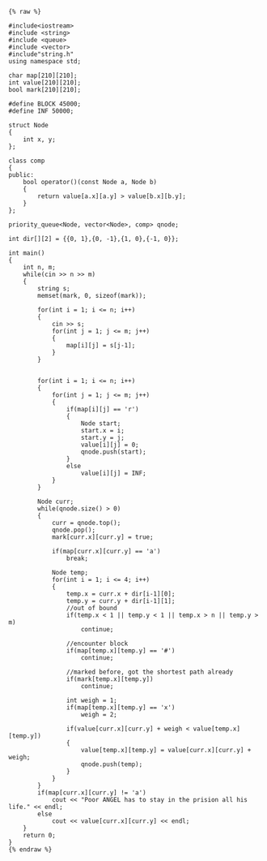     {% raw %}
    
    #include<iostream>
    #include <string>
    #include <queue>
    #include <vector>
    #include"string.h"
    using namespace std;
    
    char map[210][210];
    int value[210][210];
    bool mark[210][210];
    
    #define BLOCK 45000;
    #define INF 50000;
    
    struct Node
    {
    	int x, y;
    };
    
    class comp
    {
    public:
    	bool operator()(const Node a, Node b)
    	{
    		return value[a.x][a.y] > value[b.x][b.y];
    	}
    };
    
    priority_queue<Node, vector<Node>, comp> qnode;
    
    int dir[][2] = {{0, 1},{0, -1},{1, 0},{-1, 0}};
    
    int main()
    {
    	int n, m;
    	while(cin >> n >> m)
    	{
    		string s;
    		memset(mark, 0, sizeof(mark));
    
    		for(int i = 1; i <= n; i++)
    		{
    			cin >> s;
    			for(int j = 1; j <= m; j++)
    			{
    				map[i][j] = s[j-1];
    			}
    		}	
    
    
    		for(int i = 1; i <= n; i++)
    		{
    			for(int j = 1; j <= m; j++)
    			{
    				if(map[i][j] == 'r')
    				{
    					Node start;
    					start.x = i;
    					start.y = j;
    					value[i][j] = 0;
    					qnode.push(start);
    				}
    				else 
    					value[i][j] = INF;
    			}
    		}
    	
    		Node curr;
    		while(qnode.size() > 0)
    		{
    			curr = qnode.top();
    			qnode.pop();
    			mark[curr.x][curr.y] = true;
    		
    			if(map[curr.x][curr.y] == 'a')
    				break;
    
    			Node temp;
    			for(int i = 1; i <= 4; i++)
    			{
    				temp.x = curr.x + dir[i-1][0];
    				temp.y = curr.y + dir[i-1][1];
    				//out of bound
    				if(temp.x < 1 || temp.y < 1 || temp.x > n || temp.y > m)
    					continue;
    			
    				//encounter block
    				if(map[temp.x][temp.y] == '#')
    					continue;
    			
    				//marked before, got the shortest path already
    				if(mark[temp.x][temp.y])
    					continue;
    			
    				int weigh = 1;
    				if(map[temp.x][temp.y] == 'x')
    					weigh = 2;
    			
    				if(value[curr.x][curr.y] + weigh < value[temp.x][temp.y])
    				{
    					value[temp.x][temp.y] = value[curr.x][curr.y] + weigh;
    					qnode.push(temp);
    				}
    			}
    		}
    		if(map[curr.x][curr.y] != 'a')
    			cout << "Poor ANGEL has to stay in the prision all his life." << endl;
    		else
    			cout << value[curr.x][curr.y] << endl;
    	}
    	return 0;
    }
    {% endraw %}
